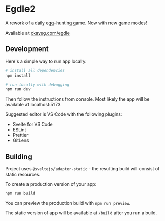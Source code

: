# Egdle2

A rework of a daily egg-hunting game. Now with new game modes!

Available at [okayeg.com/egdle](https://okayeg.com/egdle)

## Development
Here's a simple way to run app locally.

```bash
# install all dependencies
npm install

# run locally with debugging
npm run dev
```
Then follow the instructions from console. Most likely the app will be available at localhost:5173

Suggested editor is VS Code with the following plugins:

* Svelte for VS Code
* ESLint
* Prettier
* GitLens

## Building
Project uses `@sveltejs/adapter-static` - the resulting build will consist of static resources.

To create a production version of your app:

```
npm run build
```

You can preview the production build with `npm run preview`.

The static version of app will be available at `/build` after you run a build.
